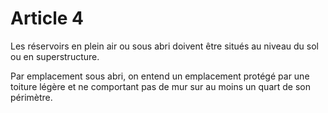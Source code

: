 # Article 4

Les réservoirs en plein air ou sous abri doivent être situés au niveau du sol ou en superstructure.

Par emplacement sous abri, on entend un emplacement protégé par une toiture légère et ne comportant pas de mur sur au moins un quart de son périmètre.
